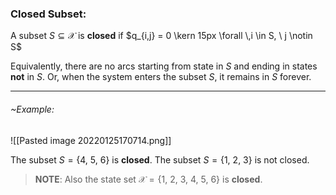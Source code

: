 ### Closed Subset:
A subset $S \subseteq \mathcal{X}$ is **closed** if $q_{i,j} = 0 \kern 15px \forall \,i \in S, \ j \notin S$ 

Equivalently, there are no arcs starting from state in $S$ and ending in states **not** in $S$.
Or, when the system enters the subset $S$, it remains in $S$ forever.

---
###### ~Example: 
![[Pasted image 20220125170714.png]]

The subset $S = \{4, \ 5, \ 6\}$ is **closed**.
The subset $S = \{1, \ 2, \ 3\}$ is not closed.
> **NOTE**: Also the state set $\mathcal{X} = \{1, \ 2, \ 3, \ 4, \ 5, \ 6\}$ is **closed**.